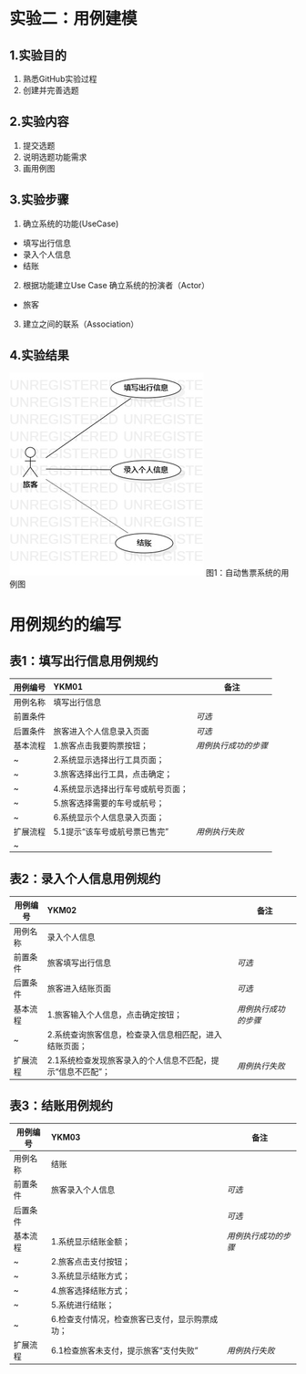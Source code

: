 # 实验二：用例建模

## 1.实验目的
1. 熟悉GitHub实验过程
2. 创建并完善选题

## 2.实验内容
1. 提交选题
2. 说明选题功能需求
3. 画用例图

## 3.实验步骤
1. 确立系统的功能(UseCase)
 - 填写出行信息
 - 录入个人信息
 - 结账
2. 根据功能建立Use Case
 确立系统的扮演者（Actor）
 - 旅客
3. 建立之间的联系（Association）

## 4.实验结果
![用例图](./lab2_UseCaseDiagram1.jpg)
图1：自动售票系统的用例图

# 用例规约的编写

## 表1：填写出行信息用例规约  

用例编号  | YKM01 | 备注  
-|:-|-  
用例名称  |  填写出行信息  |   
前置条件  |      | *可选*   
后置条件  |   旅客进入个人信息录入页面   | *可选*   
基本流程  | 1.旅客点击我要购票按钮；  |*用例执行成功的步骤*    
~| 2.系统显示选择出行工具页面；  |   
~| 3.旅客选择出行工具，点击确定；   |   
~| 4.系统显示选择出行车号或航号页面；  |   
~| 5.旅客选择需要的车号或航号； |  
~| 6.系统显示个人信息录入页面；  |   
扩展流程  | 5.1提示“该车号或航号票已售完”   |*用例执行失败*    
~|    |  

## 表2：录入个人信息用例规约  

用例编号  | YKM02 | 备注  
-|:-|-  
用例名称  |  录入个人信息  |   
前置条件  |   旅客填写出行信息   | *可选*   
后置条件  |   旅客进入结账页面   | *可选*   
基本流程  | 1.旅客输入个人信息，点击确定按钮；  |*用例执行成功的步骤*    
~| 2.系统查询旅客信息，检查录入信息相匹配，进入结账页面；  |    
扩展流程  | 2.1系统检查发现旅客录入的个人信息不匹配，提示“信息不匹配”；   |*用例执行失败*    

## 表3：结账用例规约  

用例编号  | YKM03 | 备注  
-|:-|-  
用例名称  |  结账  |   
前置条件  |   旅客录入个人信息   | *可选*   
后置条件  |      | *可选*   
基本流程  | 1.系统显示结账金额；  |*用例执行成功的步骤*    
~| 2.旅客点击支付按钮；  |   
~| 3.系统显示结账方式；  |   
~| 4.旅客选择结账方式；  |   
~| 5.系统进行结账；  |  
~| 6.检查支付情况，检查旅客已支付，显示购票成功；   |   
扩展流程  | 6.1检查旅客未支付，提示旅客“支付失败”   |*用例执行失败*    
